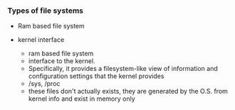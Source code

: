### Types of file systems

*  Ram based file system


* kernel interface
    * ram based file system
    * interface to the kernel. 
    * Specifically, it provides a filesystem-like view of information and configuration settings that the kernel provides
    * /sys, /proc
    * these files don't actually exists, they are generated by the O.S. from kernel info and exist in memory only
    